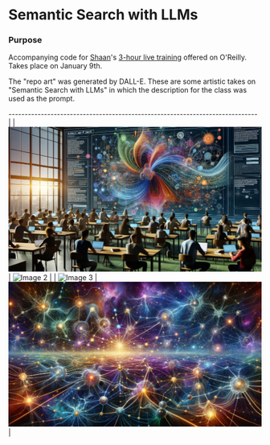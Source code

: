 # Semantic Search with LLMs

### Purpose

Accompanying code for [Shaan](https://www.shaankhosla.com)'s [3-hour live training](https://www.oreilly.com/live-events/semantic-search-with-llms/0790145045035/) offered on O'Reilly. Takes place on January 9th.

The "repo art" was generated by DALL-E. These are some artistic takes on "Semantic Search with LLMs" in which the description for the class was used as the prompt.

----------------------------------------------------------------------------- |
| ![Image 1](https://github.com/shaankhosla/semanticsearch/blob/main/art/1.png) | ![Image 2](https://github.com/shaankhosla/semanticsearch/blob/main/art/2.png) |
| ![Image 3](https://github.com/shaankhosla/semanticsearch/blob/main/art/3.png) | ![Image 4](https://github.com/shaankhosla/semanticsearch/blob/main/art/4.png) |
